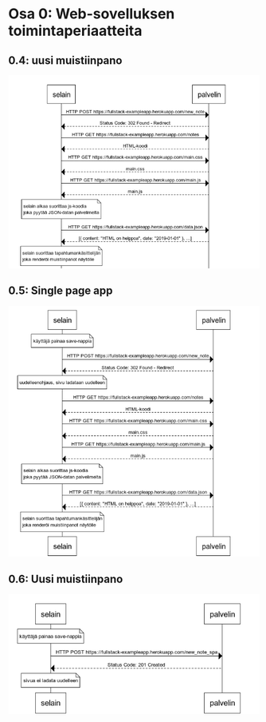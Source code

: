 # Osa 0: Web-sovelluksen toimintaperiaatteita

## 0.4: uusi muistiinpano

![sekvenssi1](https://github.com/Malpel/fullstack/blob/master/osa0/osa0_seq1.png)

## 0.5: Single page app

![sekvenssi2](https://github.com/Malpel/fullstack/blob/master/osa0/osa0_seq2.png)

## 0.6: Uusi muistiinpano

![sekvenssi3](https://github.com/Malpel/fullstack/blob/master/osa0/osa0_seq3.png)